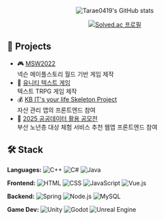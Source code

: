 <div align="center">
  
![Tarae0419's GitHub stats](https://github-readme-stats.vercel.app/api?username=Tarae0419&show_icons=true&theme=radical)

[![Solved.ac
프로필](http://mazassumnida.wtf/api/v2/generate_badge?boj=tarae22)](https://solved.ac/tarae22)
</div>

## 🚀 Projects
- 🎮 [MSW2022](https://maplestoryworlds.nexon.com/ko/play/05025fe575804c14a173169153a48808/)  
  넥슨 메이플스토리 월드 기반 게임 제작
- 🧾 [유니티 텍스트 게임](https://github.com/Tarae0419/TextGame)  
  텍스트 TRPG 게임 제작
- 💰 [KB IT's your life Skeleton Project](https://github.com/dlgkrwns213/moneyLover)  
  자산 관리 앱의 프론트엔드 참여
- 👴 [2025 공공데이터 활용 공모전](https://github.com/senior-way/Senior-Way-FE)  
  부산 노년층 대상 체험 서비스 추천 웹앱 프론트엔드 참여

## 🛠 Stack  
**Languages:** ![C++](https://img.shields.io/badge/C++-00599C?style=flat&logo=c%2b%2b&logoColor=white) ![C#](https://img.shields.io/badge/C%23-239120?style=flat&logo=c-sharp&logoColor=white) ![Java](https://img.shields.io/badge/Java-007396?style=flat&logo=java&logoColor=white)  

**Frontend:** ![HTML](https://img.shields.io/badge/HTML5-E34F26?style=flat&logo=html5&logoColor=white) ![CSS](https://img.shields.io/badge/CSS3-1572B6?style=flat&logo=css3&logoColor=white) ![JavaScript](https://img.shields.io/badge/JavaScript-F7DF1E?style=flat&logo=javascript&logoColor=black) ![Vue.js](https://img.shields.io/badge/Vue.js-4FC08D?style=flat&logo=vue.js&logoColor=white)  

**Backend:** ![Spring](https://img.shields.io/badge/Spring-6DB33F?style=flat&logo=spring&logoColor=white) ![Node.js](https://img.shields.io/badge/Node.js-339933?style=flat&logo=node.js&logoColor=white) ![MySQL](https://img.shields.io/badge/MySQL-4479A1?style=flat&logo=mysql&logoColor=white)  

**Game Dev:** ![Unity](https://img.shields.io/badge/Unity-000000?style=flat&logo=unity&logoColor=white) ![Godot](https://img.shields.io/badge/Godot-478CBF?style=flat&logo=godot-engine&logoColor=white) ![Unreal Engine](https://img.shields.io/badge/Unreal_Engine-313131?style=flat&logo=unrealengine&logoColor=white)

